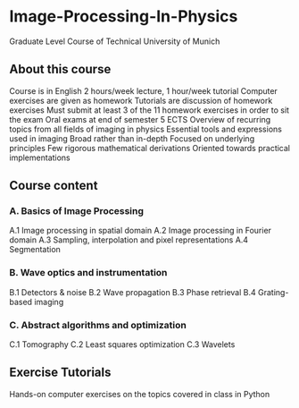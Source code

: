 # Image-Processing-In-Physics
Graduate Level Course of Technical University of Munich
## About this course
 Course is in English
 2 hours/week lecture, 1 hour/week tutorial
 Computer exercises are given as homework
 Tutorials are discussion of homework exercises
 Must submit at least 3 of the 11 homework exercises in order to sit the exam
 Oral exams at end of semester
 5 ECTS
 Overview of recurring topics from all fields of imaging in physics
 Essential tools and expressions used in imaging
 Broad rather than in-depth
 Focused on underlying principles
 Few rigorous mathematical derivations
 Oriented towards practical implementations
## Course content
 ### A. Basics of Image Processing
 A.1 Image processing in spatial domain
 A.2 Image processing in Fourier domain
 A.3 Sampling, interpolation and pixel representations
 A.4 Segmentation
 ### B.	Wave	optics	and	instrumentation
 B.1	Detectors	&	noise
 B.2	Wave	propagation
 B.3	Phase	retrieval
 B.4	Grating-based	imaging
 ### C.	Abstract	algorithms	and	optimization
 C.1	Tomography
 C.2	Least	squares	optimization
 C.3	Wavelets
## Exercise Tutorials
 Hands-on computer exercises on the topics covered in class in Python
